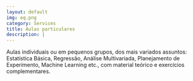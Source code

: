 ```yaml
---
layout: default
img: eq.png
category: Services
title: Aulas particulares
description: |
---
```

Aulas individuais ou em pequenos grupos, dos mais variados assuntos: Estatística Básica, Regressão, Análise Multivariada, Planejamento de Experimento, Machine Learning etc., com material teórico e exercícios complementares.
